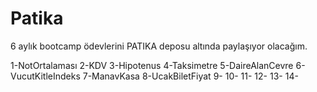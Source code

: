 # Patika

6 aylık bootcamp ödevlerini PATIKA deposu altında paylaşıyor olacağım.



1-NotOrtalaması
2-KDV
3-Hipotenus
4-Taksimetre
5-DaireAlanCevre
6-VucutKitleIndeks
7-ManavKasa
8-UcakBiletFiyat
9-
10-
11-
12-
13-
14-

